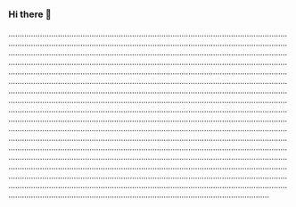 ### Hi there 👋

................................................................................................................................................................................................................................................................................................................................................................................................................................................................................................................................................................................................................................................................................................................................................................................................................................................................................................................................................................................................................................................................................................................................................................................................................................................................................................................................................................................................................................................................................................................................................................................................................................................................................................................................................................................................................................................................................................................................................................................................................................................................................................................................................................................................................................................................................................................